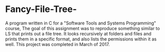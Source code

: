 # Fancy-File-Tree-
A program written in C for a "Software Tools and Systems Programming" course, The goal of this assignment was to
reproduce something similar to LS that prints out a file tree. It looks recursively at folders and files and prints them in a 
specific format, and also lists the permissions within it as well. This project was completed in March of 2017.


